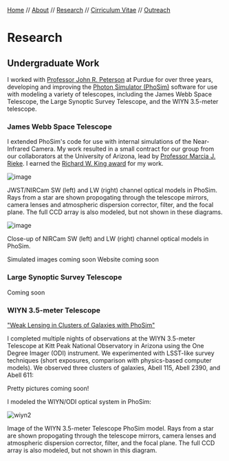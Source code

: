 [Home](index.md)  //  [About](about.md)  //  [Research](research.md)  //  [Cirriculum Vitae](cv.md)  //  [Outreach](outreach.md) 

# Research



## Undergraduate Work

I worked with [Professor John R. Peterson](https://lsst.rcac.purdue.edu/) at Purdue for over three years, developing and improving the [Photon Simulator (PhoSim)](https://bitbucket.org/phosim/phosim_release/wiki/Home) software for use with modeling a variety of telescopes, including the James Webb Space Telescope, the Large Synoptic Survey Telescope, and the WIYN 3.5-meter telescope.

### James Webb Space Telescope

I extended PhoSim's code for use with internal simulations of the Near-Infrared Camera. My work resulted in a small contract for our group from our collaborators at the University of Arizona, lead by [Professor Marcia J. Rieke](https://www.as.arizona.edu/people/faculty/marcia-j-rieke). I earned the [Richard W. King award](http://www.physics.purdue.edu/about/prizes_awards/undergraduate_awards.html#King) for my work.

![image](https://user-images.githubusercontent.com/13906989/36521126-1ab6aa8e-1763-11e8-8855-387c871b4ca8.png)

JWST/NIRCam SW (left) and LW (right) channel optical models in PhoSim. Rays from a star are shown propogating through the telescope mirrors, camera lenses and atmospheric dispersion corrector, filter, and the focal plane. The full CCD array is also modeled, but not shown in these diagrams.

![image](https://user-images.githubusercontent.com/13906989/36521061-c1494042-1762-11e8-85d5-f518a3571f89.png)

Close-up of NIRCam SW (left) and LW (right) channel optical models in PhoSim.


Simulated images coming soon
Website coming soon

### Large Synoptic Survey Telescope

Coming soon

### WIYN 3.5-meter Telescope

["Weak Lensing in Clusters of Galaxies with PhoSim"](https://www.noao.edu/noaoprop/abstract.mpl?2017B-0824)

I completed multiple nights of observations at the WIYN 3.5-meter Telescope at Kitt Peak National Observatory in Arizona using the One Degree Imager (ODI) instrument. We experimented with LSST-like survey techniques (short exposures, comparison with physics-based computer models). We observed three clusters of galaxies, Abell 115, Abell 2390, and Abell 611:

Pretty pictures coming soon!

I modeled the WIYN/ODI optical system in PhoSim:

![wiyn2](https://user-images.githubusercontent.com/13906989/34473846-a31e3b26-ef45-11e7-806e-fc6b0bb5d840.jpg)

Image of the WIYN 3.5-meter Telescope PhoSim model. Rays from a star are shown propogating through the telescope mirrors, camera lenses and atmospheric dispersion corrector, filter, and the focal plane. The full CCD array is also modeled, but not shown in this diagram.
